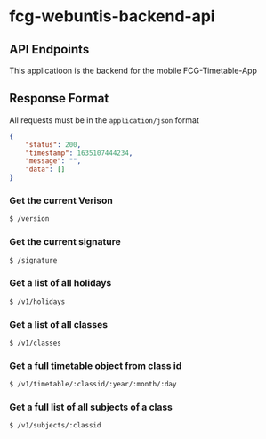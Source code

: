 # fcg-webuntis-backend-api

## API Endpoints

This applicatioon is the backend for the mobile FCG-Timetable-App

## Response Format

All requests must be in the `application/json` format

```json
{
    "status": 200,
    "timestamp": 1635107444234,
    "message": "",
    "data": []
}
```

### Get the current Verison

```bash
$ /version
```

### Get the current signature

```bash
$ /signature
```

### Get a list of all holidays

```bash
$ /v1/holidays
```

### Get a list of all classes

```bash
$ /v1/classes
```

### Get a full timetable object from class id

```bash
$ /v1/timetable/:classid/:year/:month/:day
```

### Get a full list of all subjects of a class

```bash
$ /v1/subjects/:classid
```